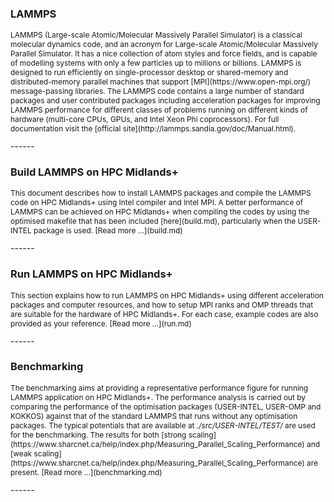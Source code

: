 ### LAMMPS
<p style="font-size:85%;">LAMMPS (Large-scale Atomic/Molecular Massively Parallel Simulator) is a classical molecular dynamics code, and an acronym for Large-scale Atomic/Molecular Massively Parallel Simulator. It has a nice collection of atom styles and force fields, and is capable of modelling systems with only a few particles up to millions or billions. 
LAMMPS is designed to run efficiently on single-processor desktop or shared-memory and distributed-memory parallel machines that support [MPI](https://www.open-mpi.org/) message-passing libraries. The LAMMPS code contains a large number of standard packages and user contributed packages including acceleration packages for improving LAMMPS performance for different classes of problems running on different kinds of hardware (multi-core CPUs, GPUs, and Intel Xeon Phi coprocessors). For full documentation visit the [official site](http://lammps.sandia.gov/doc/Manual.html).</p>
------

### Build LAMMPS on HPC Midlands+
<p style="font-size:85%;">This document describes how to install LAMMPS packages and compile the LAMMPS code on HPC Midlands+ using Intel compiler and Intel MPI. A better performance of LAMMPS can be achieved on HPC Midlands+ when compiling the codes by using the optimised makefile that has been included [here](build.md), particularly when the USER-INTEL package is used.   
[Read more ...](build.md)</p>
------

### Run LAMMPS on HPC Midlands+
<p style="font-size:85%;">This section explains how to run LAMMPS on HPC Midlands+ using different acceleration packages and computer resources, and how to setup MPI ranks and OMP threads that are suitable for the hardware of HPC Midlands+. For each case, example codes are also provided as your reference.	
[Read more ...](run.md)</p>
------

### Benchmarking
<p style="font-size:85%;">The benchmarking aims at providing a representative performance figure for running LAMMPS application on HPC Midlands+. The performance analysis is carried out by comparing the performance of the optimisation packages (USER-INTEL, USER-OMP and KOKKOS) against that of the standard LAMMPS that runs without any optimisation packages.
The typical potentials that are available at <i>./src/USER-INTEL/TEST/</i> are used for the benchmarking. The results for both [strong scaling](https://www.sharcnet.ca/help/index.php/Measuring_Parallel_Scaling_Performance) and [weak scaling](https://www.sharcnet.ca/help/index.php/Measuring_Parallel_Scaling_Performance) are present.   		
[Read more ...](benchmarking.md)</p>
------

